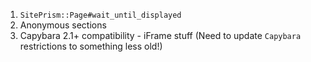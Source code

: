 1) `SitePrism::Page#wait_until_displayed`
2) Anonymous sections
3) Capybara 2.1+ compatibility - iFrame stuff (Need to update `Capybara` restrictions to something less old!)
